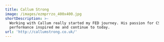```yaml
---
title: Callum Strong
image: /images/ezmprrzo_400x400.jpg
shortDescription: >-
  Working with Callum really started my FED journey. His passion for CSS and web
  performance inspired me and continue to today.
url: 'http://callumstrong.co.uk/'
---
```


